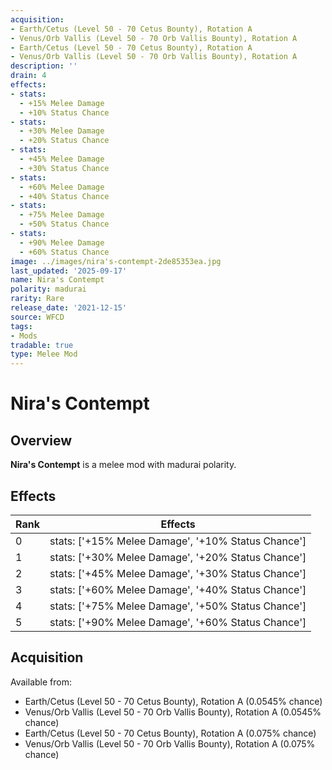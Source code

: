 ```yaml
---
acquisition:
- Earth/Cetus (Level 50 - 70 Cetus Bounty), Rotation A
- Venus/Orb Vallis (Level 50 - 70 Orb Vallis Bounty), Rotation A
- Earth/Cetus (Level 50 - 70 Cetus Bounty), Rotation A
- Venus/Orb Vallis (Level 50 - 70 Orb Vallis Bounty), Rotation A
description: ''
drain: 4
effects:
- stats:
  - +15% Melee Damage
  - +10% Status Chance
- stats:
  - +30% Melee Damage
  - +20% Status Chance
- stats:
  - +45% Melee Damage
  - +30% Status Chance
- stats:
  - +60% Melee Damage
  - +40% Status Chance
- stats:
  - +75% Melee Damage
  - +50% Status Chance
- stats:
  - +90% Melee Damage
  - +60% Status Chance
image: ../images/nira's-contempt-2de85353ea.jpg
last_updated: '2025-09-17'
name: Nira's Contempt
polarity: madurai
rarity: Rare
release_date: '2021-12-15'
source: WFCD
tags:
- Mods
tradable: true
type: Melee Mod
---
```


# Nira's Contempt

## Overview

**Nira's Contempt** is a melee mod with madurai polarity.

## Effects

| Rank | Effects |
|------|----------|
| 0 | stats: ['+15% Melee Damage', '+10% Status Chance'] |
| 1 | stats: ['+30% Melee Damage', '+20% Status Chance'] |
| 2 | stats: ['+45% Melee Damage', '+30% Status Chance'] |
| 3 | stats: ['+60% Melee Damage', '+40% Status Chance'] |
| 4 | stats: ['+75% Melee Damage', '+50% Status Chance'] |
| 5 | stats: ['+90% Melee Damage', '+60% Status Chance'] |

## Acquisition

Available from:
- Earth/Cetus (Level 50 - 70 Cetus Bounty), Rotation A (0.0545% chance)
- Venus/Orb Vallis (Level 50 - 70 Orb Vallis Bounty), Rotation A (0.0545% chance)
- Earth/Cetus (Level 50 - 70 Cetus Bounty), Rotation A (0.075% chance)
- Venus/Orb Vallis (Level 50 - 70 Orb Vallis Bounty), Rotation A (0.075% chance)

